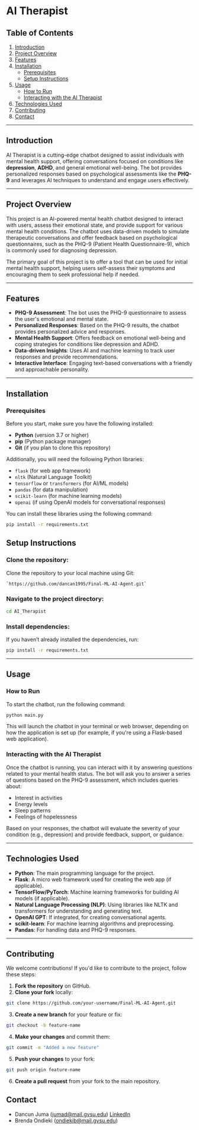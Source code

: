 # AI Therapist

## Table of Contents

1. [Introduction](#introduction)
2. [Project Overview](#project-overview)
3. [Features](#features)
4. [Installation](#installation)
    - [Prerequisites](#prerequisites)
    - [Setup Instructions](#setup-instructions)
5. [Usage](#usage)
    - [How to Run](#how-to-run)
    - [Interacting with the AI Therapist](#interacting-with-the-ai-therapist)
6. [Technologies Used](#technologies-used)
7. [Contributing](#contributing)
8. [Contact](#contact)

---

## Introduction

AI Therapist is a cutting-edge chatbot designed to assist individuals with mental health support, offering conversations focused on conditions like **depression**, **ADHD**, and general emotional well-being. The bot provides personalized responses based on psychological assessments like the **PHQ-9** and leverages AI techniques to understand and engage users effectively.

---

## Project Overview

This project is an AI-powered mental health chatbot designed to interact with users, assess their emotional state, and provide support for various mental health conditions. The chatbot uses data-driven models to simulate therapeutic conversations and offer feedback based on psychological questionnaires, such as the PHQ-9 (Patient Health Questionnaire-9), which is commonly used for diagnosing depression.

The primary goal of this project is to offer a tool that can be used for initial mental health support, helping users self-assess their symptoms and encouraging them to seek professional help if needed.

---

## Features

- **PHQ-9 Assessment**: The bot uses the PHQ-9 questionnaire to assess the user's emotional and mental state.
- **Personalized Responses**: Based on the PHQ-9 results, the chatbot provides personalized advice and responses.
- **Mental Health Support**: Offers feedback on emotional well-being and coping strategies for conditions like depression and ADHD.
- **Data-driven Insights**: Uses AI and machine learning to track user responses and provide recommendations.
- **Interactive Interface**: Engaging text-based conversations with a friendly and approachable personality.

---

## Installation

### Prerequisites

Before you start, make sure you have the following installed:

- **Python** (version 3.7 or higher)
- **pip** (Python package manager)
- **Git** (if you plan to clone this repository)

Additionally, you will need the following Python libraries:

- `flask` (for web app framework)
- `nltk` (Natural Language Toolkit)
- `tensorflow` or `transformers` (for AI/ML models)
- `pandas` (for data manipulation)
- `scikit-learn` (for machine learning models)
- `openai` (if using OpenAI models for conversational responses)

You can install these libraries using the following command:

```bash
pip install -r requirements.txt
```
## Setup Instructions

### Clone the repository:
Clone the repository to your local machine using Git:
```bash
`https://github.com/dancan1995/Final-ML-AI-Agent.git`
```
### Navigate to the project directory:
```bash
cd AI_Therapist
```

### Install dependencies:
If you haven’t already installed the dependencies, run:

```bash
pip install -r requirements.txt
```

---

## Usage

### How to Run
To start the chatbot, run the following command:

```bash
python main.py
```

This will launch the chatbot in your terminal or web browser, depending on how the application is set up (for example, if you're using a Flask-based web application).

### Interacting with the AI Therapist
Once the chatbot is running, you can interact with it by answering questions related to your mental health status. The bot will ask you to answer a series of questions based on the PHQ-9 assessment, which includes queries about:

- Interest in activities
- Energy levels
- Sleep patterns
- Feelings of hopelessness

Based on your responses, the chatbot will evaluate the severity of your condition (e.g., depression) and provide feedback, support, or guidance.

---

## Technologies Used

- **Python**: The main programming language for the project.
- **Flask**: A micro web framework used for creating the web app (if applicable).
- **TensorFlow/PyTorch**: Machine learning frameworks for building AI models (if applicable).
- **Natural Language Processing (NLP)**: Using libraries like NLTK and transformers for understanding and generating text.
- **OpenAI GPT**: If integrated, for creating conversational agents.
- **scikit-learn**: For machine learning algorithms and preprocessing.
- **Pandas**: For handling data and PHQ-9 responses.

---

## Contributing

We welcome contributions! If you'd like to contribute to the project, follow these steps:

1. **Fork the repository** on GitHub.
2. **Clone your fork** locally:

```bash
git clone https://github.com/your-username/Final-ML-AI-Agent.git
```

3. **Create a new branch** for your feature or fix:

```bash
git checkout -b feature-name
```

4. **Make your changes** and commit them:

```bash
git commit -m "Added a new feature"
```

5. **Push your changes** to your fork:

```bash
git push origin feature-name
```

6. **Create a pull request** from your fork to the main repository.


## Contact

- Dancun Juma (jumad@mail.gvsu.edu) [LinkedIn](https://www.linkedin.com/in/dancun-juma-366403102/)
- Brenda Ondieki (ondiekib@mail.gvsu.edu)
